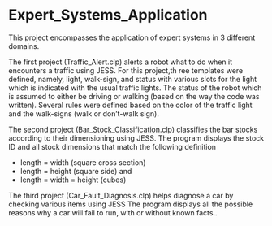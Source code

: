 # Expert_Systems_Application
This project encompasses the application of expert systems in 3 different domains. 

The first project (Traffic_Alert.clp) alerts a robot what to do when it encounters a traffic using JESS. For this project,th ree templates were defined, namely, light, walk-sign, and status with various slots for the light which is indicated with the usual traffic lights. The status of the robot which is assumed to either be driving or walking (based on the way the code was written). Several rules were defined based on the color of the traffic light and the walk-signs (walk or don’t-walk sign).

The second project (Bar_Stock_Classification.clp) classifies the bar stocks according to their dimensioning using JESS. The program displays the stock ID and all stock dimensions that match the following definition
* length = width (square cross section)
* length = height (square side) and
* length = width = height (cubes)
				      
				      
The third project (Car_Fault_Diagnosis.clp) helps diagnose a car by checking various items using JESS  The program displays all the possible reasons why a car will fail to run, with or without known facts..
